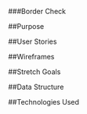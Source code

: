 ###Border Check


##Purpose


##User Stories


##Wireframes


##Stretch Goals


##Data Structure


##Technologies Used